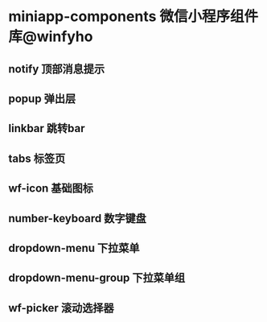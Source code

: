 # miniapp-components 微信小程序组件库@winfyho

## notify 顶部消息提示

## popup 弹出层

## linkbar 跳转bar

## tabs 标签页

## wf-icon 基础图标

## number-keyboard 数字键盘

## dropdown-menu 下拉菜单

## dropdown-menu-group 下拉菜单组

## wf-picker 滚动选择器
